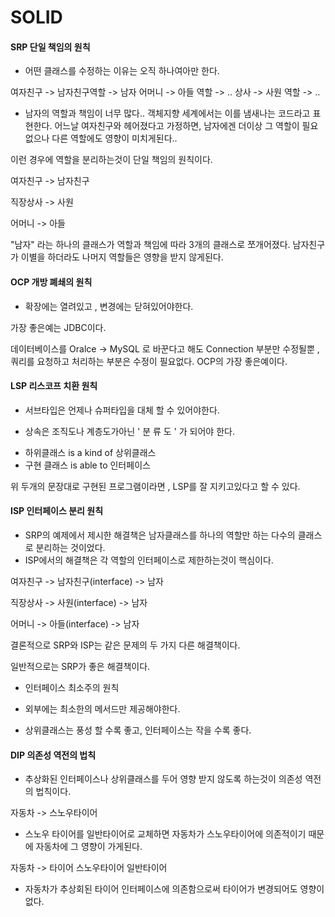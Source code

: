 # SOLID


#### SRP 단일 책임의 원칙
- 어떤 클래스를 수정하는 이유는 오직 하나여아만 한다.

여자친구 -> 남자친구역할  ->  남자 
어머니  ->  아들 역할   ->   ..
상사    ->  사원 역할   ->  .. 

* 남자의 역할과 책임이 너무 많다..
  객체지향 세계에서는 이를 냄새나는 코드라고 표현한다.
  어느날 여자친구와 헤어졌다고 가정하면, 남자에겐 더이상 그 역할이 필요없으나 다른 역할에도 영향이 미치게된다..
  
이런 경우에 역할을 분리하는것이 단일 책임의 원칙이다.

여자친구 -> 남자친구

직장상사 -> 사원

어머니 -> 아들 

"남자" 라는 하나의 클래스가 역할과 책임에 따라 3개의 클래스로 쪼개어졌다.
남자친구가 이별을 하더라도 나머지 역할들은 영향을 받지 않게된다.



#### OCP 개방 폐쇄의 원칙
- 확장에는 열려있고 , 변경에는 닫혀있어야한다.

가장 좋은예는 JDBC이다.

데이터베이스를 Oralce -> MySQL 로 바꾼다고 해도 Connection 부분만 수정될뿐 , 쿼리를 요청하고 처리하는 부분은 수정이 필요없다.
OCP의 가장 좋은예이다. 


#### LSP 리스코프 치환 원칙
- 서브타입은 언제나 슈퍼타입을 대체 할 수 있어야한다.

* 상속은 조직도나 계층도가아닌 ' 분 류 도 ' 가 되어야 한다.

- 하위클래스 is a kind of 상위클래스
- 구현 클래스 is able to 인터페이스 

위 두개의 문장대로 구현된 프로그램이라면 , LSP를 잘 지키고있다고 할 수 있다.



#### ISP 인터페이스 분리 원칙
- SRP의 예제에서 제시한 해결책은 남자클래스를 하나의 역할만 하는 다수의 클래스로 분리하는 것이었다.
- ISP에서의 해결책은 각 역할의 인터페이스로 제한하는것이 핵심이다.

여자친구 -> 남자친구(interface) -> 남자

직장상사 -> 사원(interface) -> 남자

어머니 -> 아들(interface) -> 남자

결론적으로 SRP와 ISP는 같은 문제의 두 가지 다른 해결책이다.

일반적으로는 SRP가 좋은 해결책이다.

* 인터페이스 최소주의 원칙
- 외부에는 최소한의 메서드만 제공해야한다.

* 상위클래스는 풍성 할 수록 좋고, 인터페이스는 작을 수록 좋다.


#### DIP 의존성 역전의 법칙
- 추상화된 인터페이스나 상위클래스를 두어 영향 받지 않도록 하는것이 의존성 역전의 법칙이다.

자동차 -> 스노우타이어
- 스노우 타이어를 일반타이어로 교체하면 자동차가 스노우타이어에 의존적이기 때문에 자동차에 그 영향이 가게된다.


자동차 ->      타이어
      스노우타이어 일반타이어
      
- 자동차가 추상회된 타이어 인터페이스에 의존함으로써 타이어가 변경되어도 영향이 없다.
